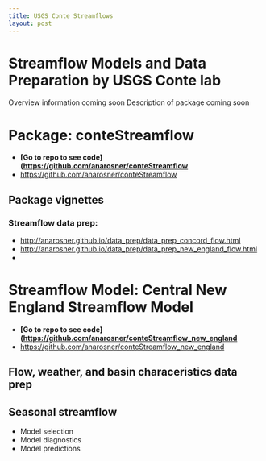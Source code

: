 ```yaml
---
title: USGS Conte Streamflows
layout: post
---
```


# Streamflow Models and Data Preparation by USGS Conte lab

Overview information coming soon
Description of package coming soon

# Package: conteStreamflow
*  __[Go to repo to see code](https://github.com/anarosner/conteStreamflow__ 
  * https://github.com/anarosner/conteStreamflow

## Package vignettes 
### Streamflow data prep:
* http://anarosner.github.io/data_prep/data_prep_concord_flow.html
* http://anarosner.github.io/data_prep/data_prep_new_england_flow.html
* 


# Streamflow Model: Central New England Streamflow Model 
*  __[Go to repo to see code](https://github.com/anarosner/conteStreamflow_new_england__ 
  * https://github.com/anarosner/conteStreamflow_new_england


## Flow, weather, and basin characeristics data prep

## Seasonal streamflow

* Model selection
* Model diagnostics
* Model predictions




